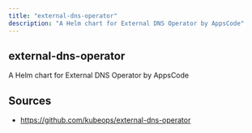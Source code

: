 ```yaml
---
title: "external-dns-operator"
description: "A Helm chart for External DNS Operator by AppsCode"
---
```


## external-dns-operator

A Helm chart for External DNS Operator by AppsCode

## Sources

- https://github.com/kubeops/external-dns-operator
